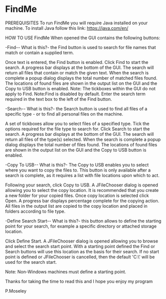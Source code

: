# FindMe
PREREQUISITES
To run FindMe you will require Java installed on your machine. 
To install Java follow this link: https://java.com/en/


HOW TO USE FindMe
When opened the GUI contains the following buttons: 

-Find-- 
What is this?- the Find button is used to search for file names that match or contain a supplied term.


Once text is entered, the Find button is enabled. 
Click Find to start the search.
A progress bar displays at the bottom of the GUI.
The search will return all files that contain or match the given text.
When the search is complete a popup dialog displays the total number of matched files found. 
The locations of found files are shown in the output list on the GUI and the Copy to USB button is enabled.
Note: The tickboxes within the GUI do not apply to Find.
Note:Find is disabled by default. Enter the search term required in the text box to the left of the Find button. 


-Search-- 
What is this?- the Search button is used to find all files of a specific type - or to find all personal files on the machine.

A set of tickboxes allow you to select files of a specified type. Tick the options required for the file type to search for.
Click Search to start the search.
A progress bar displays at the bottom of the GUI.
The search will return all files of the type(s) selected.
When the search is complete a popup dialog displays the total number of files found. 
The locations of found files are shown in the output list on the GUI and the Copy to USB button is enabled. 

-Copy To USB-- 
What is this?- The Copy to USB enables you to select where you want to copy the files to. This button is only available after a search is complete, as it requires a list with file locations upon which to act.

Following your search, click Copy to USB.
A JFileChooser dialog is opened allowing you to select the copy location. It is recommended that you create a new folder for your copied files.
Once copy location is selected click Open.
A progress bar displays percentage complete for the copying action.
All files in the output list are copied to the copy location and placed in folders according to file type. 

-Define Search Start-- 
What is this?- this button allows to define the starting point for your search, for example a specific directory or attached storage location.

Click Define Start.
A JFileChooser dialog is opened allowing you to browse and select the search start point. With a starting point defined the Find or Search buttons will use this location as the basis for their search. 
If no start point is defined or JFileChooser is cancelled, then the default 'C:\\' will be used for the search start. 

Note: Non-Windows machines must define a starting point. 

Thanks for taking the time to read this and I hope you enjoy my program

P.Moseley
